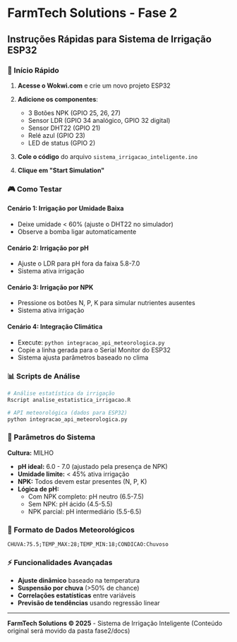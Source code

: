 # FarmTech Solutions - Fase 2
## Instruções Rápidas para Sistema de Irrigação ESP32

### 🚀 Início Rápido
1. **Acesse o Wokwi.com** e crie um novo projeto ESP32
2. **Adicione os componentes**:
	- 3 Botões NPK (GPIO 25, 26, 27)
	- Sensor LDR (GPIO 34 analógico, GPIO 32 digital)
	- Sensor DHT22 (GPIO 21)
	- Relé azul (GPIO 23)
	- LED de status (GPIO 2)

3. **Cole o código** do arquivo `sistema_irrigacao_inteligente.ino`
4. **Clique em "Start Simulation"**
### 🎮 Como Testar

#### Cenário 1: Irrigação por Umidade Baixa
- Deixe umidade < 60% (ajuste o DHT22 no simulador)
- Observe a bomba ligar automaticamente

#### Cenário 2: Irrigação por pH
- Ajuste o LDR para pH fora da faixa 5.8-7.0
- Sistema ativa irrigação

#### Cenário 3: Irrigação por NPK
- Pressione os botões N, P, K para simular nutrientes ausentes
- Sistema ativa irrigação

#### Cenário 4: Integração Climática
- Execute: `python integracao_api_meteorologica.py`
- Copie a linha gerada para o Serial Monitor do ESP32
- Sistema ajusta parâmetros baseado no clima

### 📊 Scripts de Análise

```bash
# Análise estatística da irrigação
Rscript analise_estatistica_irrigacao.R

# API meteorológica (dados para ESP32)
python integracao_api_meteorologica.py
```

### 🔧 Parâmetros do Sistema

**Cultura:** MILHO
- **pH ideal:** 6.0 - 7.0 (ajustado pela presença de NPK)
- **Umidade limite:** < 45% ativa irrigação
- **NPK:** Todos devem estar presentes (N, P, K)
- **Lógica de pH:**
  - Com NPK completo: pH neutro (6.5-7.5)
  - Sem NPK: pH ácido (4.5-5.5)
  - NPK parcial: pH intermediário (5.5-6.5)

### 📡 Formato de Dados Meteorológicos

```
CHUVA:75.5;TEMP_MAX:28;TEMP_MIN:18;CONDICAO:Chuvoso
```

### ⚡ Funcionalidades Avançadas

- **Ajuste dinâmico** baseado na temperatura
- **Suspensão por chuva** (>50% de chance)
- **Correlações estatísticas** entre variáveis
- **Previsão de tendências** usando regressão linear

---

**FarmTech Solutions © 2025** - Sistema de Irrigação Inteligente
(Conteúdo original será movido da pasta fase2/docs)